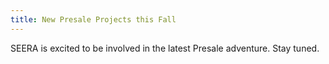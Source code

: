 ```yaml
---
title: New Presale Projects this Fall
---
```



SEERA is excited to be involved in the latest Presale adventure. Stay tuned.
